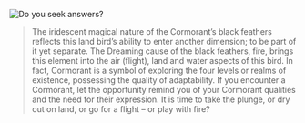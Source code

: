 ![Do you seek answers?](https://64.media.tumblr.com/b18be6f3e51bceb5664d40628a79f26a/c69123ba55ea2a42-37/s1280x1920/4d4d3b516f6d5f37b81a22e4f1f9aa58352039c2.png)

> The iridescent magical nature of the Cormorant’s black feathers reflects this land bird’s ability to enter another dimension; to be part of it yet separate. The Dreaming cause of the black feathers, fire, brings this element into the air (flight), land and water aspects of this bird. In fact, Cormorant is a symbol of exploring the four levels or realms of existence, possessing the quality of adaptability.  If you encounter a Cormorant, let the opportunity remind you of your Cormorant qualities and the need for their expression. It is time to take the plunge, or dry out on land, or go for a flight – or play with fire? 

